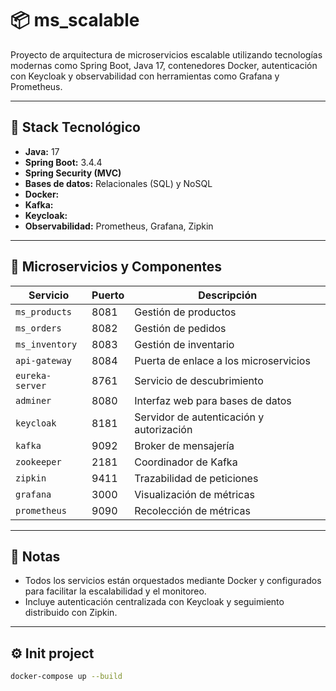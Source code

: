 # 📦 ms_scalable

Proyecto de arquitectura de microservicios escalable utilizando tecnologías modernas como Spring Boot, Java 17, contenedores Docker, autenticación con Keycloak y observabilidad con herramientas como Grafana y Prometheus.

---

## 🚀 Stack Tecnológico

- **Java:** 17
- **Spring Boot:** 3.4.4
- **Spring Security (MVC)**
- **Bases de datos:** Relacionales (SQL) y NoSQL
- **Docker:** 
- **Kafka:** 
- **Keycloak:** 
- **Observabilidad:** Prometheus, Grafana, Zipkin

---

## 🧩 Microservicios y Componentes

| Servicio          | Puerto | Descripción                            |
|-------------------|--------|----------------------------------------|
| `ms_products`     | 8081   | Gestión de productos                   |
| `ms_orders`       | 8082   | Gestión de pedidos                     |
| `ms_inventory`    | 8083   | Gestión de inventario                  |
| `api-gateway`     | 8084   | Puerta de enlace a los microservicios |
| `eureka-server`   | 8761   | Servicio de descubrimiento            |
| `adminer`         | 8080   | Interfaz web para bases de datos       |
| `keycloak`        | 8181   | Servidor de autenticación y autorización |
| `kafka`           | 9092   | Broker de mensajería                   |
| `zookeeper`       | 2181   | Coordinador de Kafka                   |
| `zipkin`          | 9411   | Trazabilidad de peticiones             |
| `grafana`         | 3000   | Visualización de métricas              |
| `prometheus`      | 9090   | Recolección de métricas                |

---

## 📝 Notas

- Todos los servicios están orquestados mediante Docker y configurados para facilitar la escalabilidad y el monitoreo.
- Incluye autenticación centralizada con Keycloak y seguimiento distribuido con Zipkin.

---


## ⚙️ Init project

```bash
docker-compose up --build




